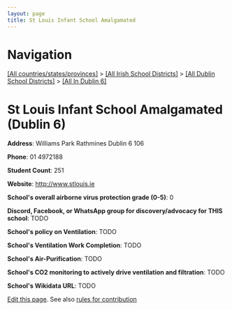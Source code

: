 ```yaml
---
layout: page
title: St Louis Infant School Amalgamated
---
```

# Navigation

[[All countries/states/provinces]](../../../..) > [[All Irish School Districts]](../../..) > [[All Dublin School Districts]](../..) > [[All In Dublin 6]](..)

# St Louis Infant School Amalgamated (Dublin 6)

**Address**: Williams Park Rathmines Dublin 6 106

**Phone**: 01 4972188

**Student Count**: 251

**Website**: <http://www.stlouis.ie>

**School's overall airborne virus protection grade (0-5)**: 0

**Discord, Facebook, or WhatsApp group for discovery/advocacy for THIS school**: TODO

**School's policy on Ventilation**: TODO

**School's Ventilation Work Completion**: TODO

**School's Air-Purification**: TODO

**School's CO2 monitoring to actively drive ventilation and filtration**: TODO

**School's Wikidata URL**: TODO


[Edit this page](https://github.com/ventilate-schools/Ireland/edit/main/./Dublin_6/St_Louis_Infant_School_Amalgamated.md). See also [rules for contribution](../../../contribution-rules/)
